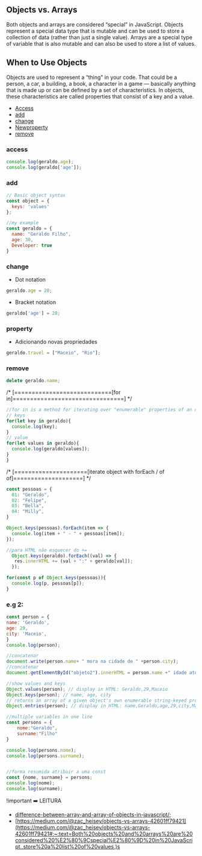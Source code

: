 ## Objects vs. Arrays
Both objects and arrays are considered “special” in JavaScript. Objects represent a special data type that is mutable and can be used to store a collection of data (rather than just a single value). Arrays are a special type of variable that is also mutable and can also be used to store a list of values.

## When to Use Objects
Objects are used to represent a “thing” in your code. That could be a person, a car, a building, a book, a character in a game — basically anything that is made up or can be defined by a set of characteristics. In objects, these characteristics are called properties that consist of a key and a value.

- [Access](#access)
- [add](#add)
- [change](#change)
- [Newproperty](#property)
- [remove](#remove)


### access
```js
console.log(geraldo.age);
console.log(geraldo['age']);
```
### add

```js
// Basic object syntax
const object = {
  keys: 'values'
};

//my example
const geraldo = {
  name: "Geraldo Filho",
  age: 30,
  Developer: true
}
```
### change

- Dot notation
```js
geraldo.age = 20;
```

- Bracket notation
```js
geraldo['age'] = 20;
```

### property

- Adicionando novas propriedades

```js
geraldo.travel = ["Maceio", "Rio"];
```

### remove

```js
delete geraldo.name;
```



/* [============================[for in]================================] */

```js
//for in is a method for iterating over "enumerable" properties of an object.
// keys
for(let key in geraldo){
  console.log(key);
}
// value
for(let values in geraldo){
  console.log(geraldo[values]);
}
}
```
/* [=====================[iterate object with forEach / of of]====================] */
```js
const pessoas = {
  01: "Geraldo",
  02: "Felipe",
  03: "Bella",
  04: "Milly",
}

Object.keys(pessoas).forEach(item => {
  console.log(item + " - " + pessoas[item]);
});

//para HTML não esquecer do +=
  Object.keys(geraldo).forEach((val) => {
   res.innerHTML += (val + ":" + geraldo[val]);
  });

for(const p of Object.keys(pessoas)){
  console.log(p, pessoas[p]);
}

```

### e.g 2: 

```js
const person = {
name: 'Geraldo',
age: 29,
city: 'Maceio',
}
console.log(person);

//concatenar
document.write(person.name+ " mora na cidade de " +person.city);
//concatenar
document.getElementById("objeto2").innerHTML = person.name +" idade atual: "+person.age;

//show values and keys
Object.values(person); // display in HTML: Geraldo,29,Maceio
Object.keys(person); // name, age, city
// returns an array of a given object's own enumerable string-keyed property [key, value]
Object.entries(person); // display in HTML: name,Geraldo,age,29,city,Maceio

//multiple variables in one line
const persons = {
    nome:"Geraldo",
    surname:"Filho"
}

console.log(persons.nome);
console.log(persons.surname);


//forma resumida atribuir a uma const
const {nome, surname} = persons;
console.log(nome);
console.log(surname);

```

!important :arrow_right: LEITURA 

- [difference-between-array-and-array-of-objects-in-javascript/](https://www.geeksforgeeks.org/difference-between-array-and-array-of-objects-in-javascript/);
- [https://medium.com/@zac_heisey/objects-vs-arrays-42601ff79421](https://medium.com/@zac_heisey/objects-vs-arrays-42601ff79421#:~:text=Both%20objects%20and%20arrays%20are%20considered%20%E2%80%9Cspecial%E2%80%9D%20in%20JavaScript.,store%20a%20list%20of%20values.)s